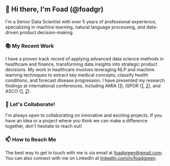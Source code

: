 ## 👋 Hi there, I'm Foad (@foadgr)

I'm a Senior Data Scientist with over 5 years of professional experience, specializing in machine learning, natural language processing, and data-driven product decision-making. 

### 📚 My Recent Work

I have a proven track record of applying advanced data science methods in healthcare and finance, transforming data insights into strategic product decisions. My work in healthcare involves leveraging NLP and machine learning techniques to extract key medical concepts, classify health conditions, and forecast disease progression. I have presented my research findings at international conferences, including AMIA ([1](https://syapse.com/uploads/downloads/Transformer-Based-Embedding-AMIA-2023-1.pdf?utm_content=241371577&utm_medium=social&utm_source=linkedin&hss_channel=lcp-336564)), ISPOR ([1](https://www.ispor.org/heor-resources/presentations-database/presentation/intl2023-3665/126328), [2](https://www.ispor.org/heor-resources/presentations-database/presentation/intl2023-3666/126852)), and ASCO ([1](https://meetings.asco.org/abstracts-presentations/219665?0=n&1=u&2=l&3=l), [2](https://ascopubs.org/doi/abs/10.1200/JCO.2022.40.16_suppl.1550?af=R)).

### 🤝 Let's Collaborate!

I'm always open to collaborating on innovative and exciting projects. If you have an idea or a project where you think we can make a difference together, don't hesitate to reach out!

### 📫 How to Reach Me

The best way to get in touch with me is via email at foadgreen@gmail.com. You can also connect with me on LinkedIn at [linkedin.com/in/foadgreen](https://linkedin.com/in/foadgreen).
